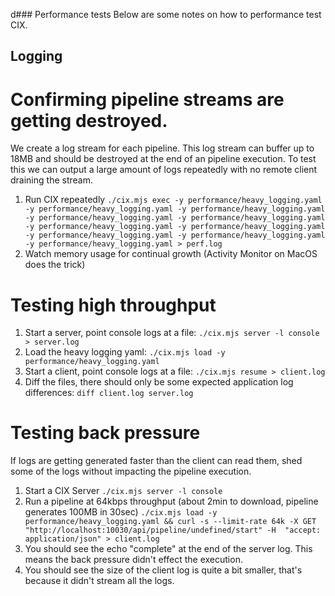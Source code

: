 d### Performance tests
Below are some notes on how to performance test CIX.

## Logging

# Confirming pipeline streams are getting destroyed.
We create a log stream for each pipeline. This log stream can buffer up to 18MB and should be destroyed at the end of an pipeline execution. To test this we can output a large amount of logs repeatedly with no remote client draining the stream.

1. Run CIX repeatedly ``./cix.mjs exec -y performance/heavy_logging.yaml -y performance/heavy_logging.yaml -y performance/heavy_logging.yaml -y performance/heavy_logging.yaml -y performance/heavy_logging.yaml -y performance/heavy_logging.yaml -y performance/heavy_logging.yaml -y performance/heavy_logging.yaml -y performance/heavy_logging.yaml -y performance/heavy_logging.yaml > perf.log``
2. Watch memory usage for continual growth (Activity Monitor on MacOS does the trick)

# Testing high throughput
1. Start a server, point console logs at a file: ``./cix.mjs server -l console > server.log``
2. Load the heavy logging yaml: ``./cix.mjs load -y performance/heavy_logging.yaml``
3. Start a client, point console logs at a file: ``./cix.mjs resume > client.log``
4. Diff the files, there should only be some expected application log differences: ``diff client.log server.log``


# Testing back pressure
If logs are getting generated faster than the client can read them, shed some of the logs without impacting the pipeline execution.

1. Start a CIX Server ``./cix.mjs server -l console``
2. Run a pipeline at 64kbps throughput (about 2min to download, pipeline generates 100MB in 30sec) ``./cix.mjs load -y performance/heavy_logging.yaml && curl -s --limit-rate 64k -X GET "http://localhost:10030/api/pipeline/undefined/start" -H  "accept: application/json" > client.log``
3. You should see the  echo "complete" at the end of the server log. This means the back pressure didn't effect the execution.
4. You should see the size of the client log is quite a bit smaller, that's because it didn't stream all the logs.
